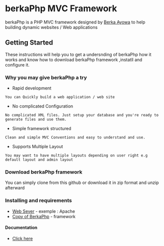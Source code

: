 # berkaPhp MVC Framework
berkaPhp is a PHP MVC framework designed by [Berka Ayowa](https://www.linkedin.com/in/berka-ayowa-499516a0/) to help building dynamic websites / Web applications

## Getting Started
These instructions will help you to get a undersnding of berkaPhp how it works and know how to download berkaPhp framework ,instatll and  configure it.

### Why you may give berkaPhp a try 
* Rapid development 
```
You can Quickly build a web application / web site 
```
* No complicated Configuration
```
No complicated XML files. Just setup your database and you're ready to generate files and use them. 
```
* Simple framework structured
```
Clean and simple MVC Conventions and easy to understand and use. 
```
* Supports Multiple Layout 
```
You may want to have multiple layouts depending on user right e.g default layout and admin layout
```

### Download berkaPhp framework
You can simply clone from this github or download it in zip format and unzip afterward

### Installing and requirements
* [Web Sever](https://www.apache.org/) - exemple : Apache
* [Copy of BerkaPhp](https://github.com/berkaayowa/berkaphp) - framework

#### Documentation
* [Click here](brkphp.softclicktech.co.za)



